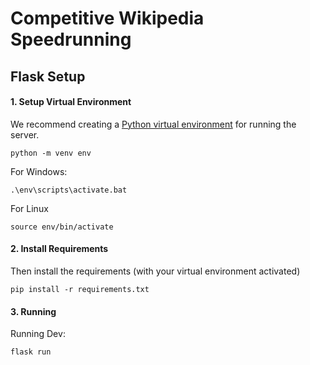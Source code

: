 # Competitive Wikipedia Speedrunning

## Flask Setup

#### 1. Setup Virtual Environment
We recommend creating a [Python virtual environment](https://docs.python.org/3/tutorial/venv.html)
for running the server. 
```
python -m venv env
```

For Windows:
```
.\env\scripts\activate.bat
```

For Linux
```
source env/bin/activate
```

#### 2. Install Requirements
Then install the requirements (with your virtual environment activated)
```
pip install -r requirements.txt
```

#### 3. Running
Running Dev:
```
flask run
```
